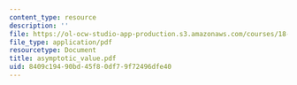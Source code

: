 ```yaml
---
content_type: resource
description: ''
file: https://ol-ocw-studio-app-production.s3.amazonaws.com/courses/18-996-random-matrix-theory-and-its-applications-spring-2004/8409c19490bd45f80df79f72496dfe40_asymptotic_value.pdf
file_type: application/pdf
resourcetype: Document
title: asymptotic_value.pdf
uid: 8409c194-90bd-45f8-0df7-9f72496dfe40
---
```


